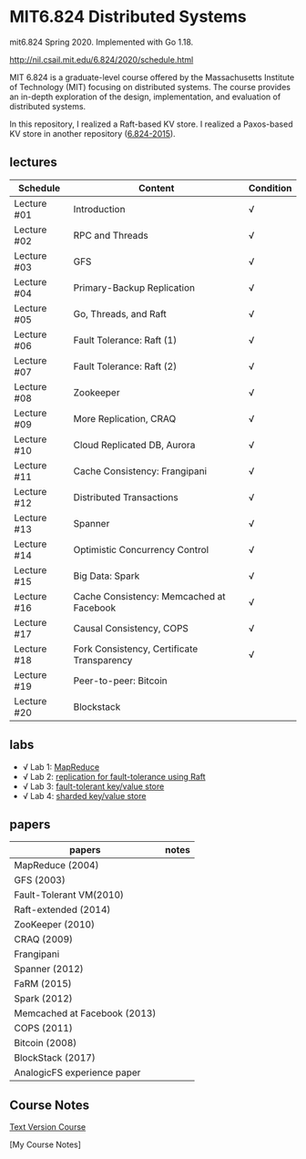 # MIT6.824 Distributed Systems

mit6.824 Spring 2020. Implemented with Go 1.18.

http://nil.csail.mit.edu/6.824/2020/schedule.html

MIT 6.824 is a graduate-level course offered by the Massachusetts Institute of Technology (MIT) focusing on distributed systems. The course provides an in-depth exploration of the design, implementation, and evaluation of distributed systems.

In this repository, I realized a Raft-based KV store. I realized a Paxos-based KV store in another repository ([6.824-2015](https://github.com/coleanthony/6.824-2015)).

## lectures

| Schedule    |                    Content                   | Condition |
| ----------- | -------------------------------------------- | --------- |
| Lecture #01 | Introduction                                 |     √     |
| Lecture #02 | RPC and Threads                              |     √     |
| Lecture #03 | GFS                                          |     √     |
| Lecture #04 | Primary-Backup Replication                   |     √     |
| Lecture #05 | Go, Threads, and Raft                        |     √     |
| Lecture #06 | Fault Tolerance: Raft (1)                    |     √     |
| Lecture #07 | Fault Tolerance: Raft (2)                    |     √     |
| Lecture #08 | Zookeeper                                    |     √     |
| Lecture #09 | More Replication, CRAQ                       |     √     |
| Lecture #10 | Cloud Replicated DB, Aurora                  |     √     |
| Lecture #11 | Cache Consistency: Frangipani                |     √     |
| Lecture #12 | Distributed Transactions                     |     √     |
| Lecture #13 | Spanner                                      |     √     |
| Lecture #14 | Optimistic Concurrency Control               |     √     |
| Lecture #15 | Big Data: Spark                              |     √     |
| Lecture #16 | Cache Consistency: Memcached at Facebook     |     √     |
| Lecture #17 | Causal Consistency, COPS                     |     √     |
| Lecture #18 | Fork Consistency, Certificate Transparency   |     √     |
| Lecture #19 | Peer-to-peer: Bitcoin                        |           |
| Lecture #20 | Blockstack                                   |           |

## labs

- √ Lab 1: [MapReduce](records/[mit%206.824]%20lab1：MapReduce.docx)
- √ Lab 2: [replication for fault-tolerance using Raft](records/[mit%206.824]%20lab2：Raft.docx)
- √ Lab 3: [fault-tolerant key/value store](records/[mit%206.824]%20lab3：KVRaft.docx)
- √ Lab 4: [sharded key/value store]()


## papers

|             papers            |          notes          |
| ----------------------------- | ----------------------- |
|  MapReduce (2004)             |                         |
|  GFS (2003)                   |                         |
|  Fault-Tolerant VM(2010)      |                         |
|  Raft-extended (2014)         |                         |
|  ZooKeeper (2010)             |                         |
|  CRAQ (2009)                  |                         |
|  Frangipani                   |                         |
|  Spanner (2012)               |                         |
|  FaRM (2015)                  |                         |
|  Spark (2012)                 |                         |
|  Memcached at Facebook (2013) |                         |
|  COPS (2011)                  |                         |
|  Bitcoin (2008)               |                         |
|  BlockStack (2017)            |                         |
|  AnalogicFS experience paper  |                         |

## Course Notes

[Text Version Course](https://mit-public-courses-cn-translatio.gitbook.io/mit6-824/)

[My Course Notes]
